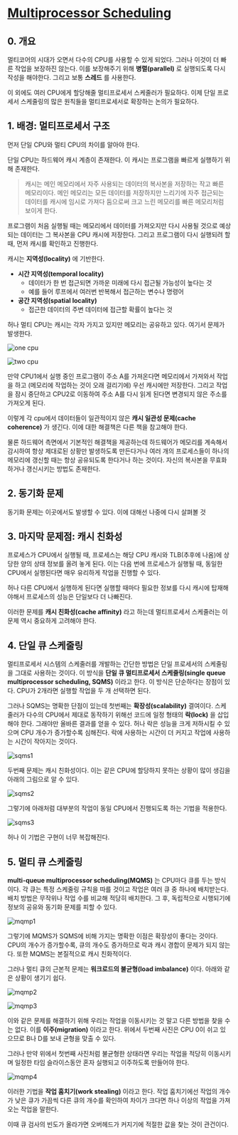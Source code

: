 # [Multiprocessor Scheduling](https://pages.cs.wisc.edu/~remzi/OSTEP/Korean/10-cpu-sched-multi.pdf)

## 0. 개요

멀티코어의 시대가 오면서 다수의 CPU를 사용할 수 있게 되었다. 그러나 이것이 더 빠른 작업을 보장하진 않는다. 이를 보장해주기 위해 **병렬(parallel)** 로 실행되도록 다시 작성을 해야한다. 그리고 보통 **스레드** 를 사용한다.

이 외에도 여러 CPU에게 할당해줄 멀티프로세서 스케줄러가 필요하다. 이제 단일 프로세서 스케줄링의 많은 원칙들을 멀티프로세서로 확장하는 논의가 필요하다.

## 1. 배경: 멀티프로세서 구조

먼저 단일 CPU와 멀티 CPU의 차이를 알아야 한다. 

단일 CPU는 하드웨어 캐시 계층이 존재한다. 이 캐시는 프로그램을 빠르게 실행하기 위해 존재한다.

> 캐시는 메인 메모리에서 자주 사용되는 데이터의 복사본을 저장하는 작고 빠른 메모리이다. 메인 메모리는 모든 데이터를 저장하지만 느리기에 자주 접근되는 데이터를 캐시에 임시로 가져다 둠으로써 크고 느린 메모리를 빠른 메모리처럼 보이게 한다.

프로그램이 처음 실행될 때는 메모리에서 데이터를 가져오지만 다시 사용될 것으로 예상되는 데이터는 그 복사본을 CPU 캐시에 저장한다. 그리고 프로그램이 다시 실행되려 할 때, 먼저 캐시를 확인하고 진행한다. 

캐시는 **지역성(locality)** 에 기반한다.

- **시간 지역성(temporal locality)**
	- 데이터가 한 번 접근되면 가까운 미래에 다시 접근될 가능성이 높다는 것
	- 예를 들어 루프에서 여러번 반복해서 접근하는 변수나 명령어
- **공간 지역성(spatial locality)**
	- 접근한 데이터의 주변 데이터에 접근할 확률이 높다는 것

허나 멀티 CPU는 캐시는 각자 가지고 있지만 메모리는 공유하고 있다. 여기서 문제가 발생한다.

![one cpu](img/one_cpu.png)

![two cpu](img/two_cpu.png)

만약 CPU1에서 실행 중인 프로그램이 주소 A를 가져온다면 메모리에서 가져와서 작업을 하고 (메모리에 작업하는 것이 오래 걸리기에) 우선 캐시에만 저장한다. 그리고 작업을 잠시 중단하고 CPU2로 이동하여 주소 A를 다시 읽게 된다면 변경되지 않은 주소를 가져오게 된다.

이렇게 각 cpu에서 데이터들이 일관적이지 않은 **캐시 일관성 문제(cache coherence)** 가 생긴다. 이에 대한 해결책은 다른 책을 참고해야 한다.

물론 하드웨어 측면에서 기본적인 해결책을 제공하는데 하드웨어가 메모리를 계속해서 감시하여 항상 제대로된 상황만 발생하도록 만든다거나 여러 개의 프로세스들이 하나의 메모리에 갱신할 때는 항상 공유되도록 한다거나 하는 것이다. 자신의 복사본을 무효화하거나 갱신시키는 방법도 존재한다.

## 2. 동기화 문제

동기화 문제는 이곳에서도 발생할 수 있다. 이에 대해선 나중에 다시 살펴볼 것

## 3. 마지막 문제점: 캐시 친화성

프로세스가 CPU에서 실행될 때, 프로세스는 해당 CPU 캐시와 TLB(추후에 나옴)에 상당한 양의 상태 정보를 올려 놓게 된다. 이는 다음 번에 프로세스가 실행될 때, 동일한 CPU에서 실행된다면 매우 유리하게 작업을 진행할 수 있다. 

허나 다른 CPU에서 실행하게 된다면 실행할 때마다 필요한 정보를 다시 캐시에 탑재해야해서 프로세스의 성능은 단일보다 더 나빠진다. 

이러한 문제를 **캐시 친화성(cache affinity)** 라고 하는데 멀티프로세서 스케줄러는 이 문제 역시 중요하게 고려해야 한다.

## 4. 단일 큐 스케줄링

멀티프로세서 시스템의 스케줄러를 개발하는 간단한 방법은 단일 프로세서의 스케줄링을 그대로 사용하는 것이다. 이 방식을 **단일 큐 멀티프로세서 스케줄링(single queue multiprocessor scheduling, SQMS)** 이라고 한다. 이 방식은 단순하다는 장점이 있다. CPU가 2개라면 실행할 작업을 두 개 선택하면 된다.

그러나 SQMS는 명확한 단점이 있는데 첫번째는 **확장성(scalability)** 결여이다. 스케줄러가 다수의 CPU에서 제대로 동작하기 위해선 코드에 일정 형태의 **락(lock)** 을 삽입해야 한다. 그래야만 올바른 결과를 얻을 수 있다. 허나 락은 성능을 크게 저하시킬 수 있으며 CPU 개수가 증가할수록 심해진다.  락에 사용하는 시간이 더 커지고 작업에 사용하는 시간이 작아지는 것이다. 

![sqms1](img/sqms1.png)

두번째 문제는 캐시 친화성이다. 이는 같은 CPU에 할당하지 못하는 상황이 많이 생김을 아래의 그림으로 알 수 있다. 

![sqms2](img/sqms2.png)

그렇기에 아래처럼 대부분의 작업이 동일 CPU에서 진행되도록 하는 기법을 적용한다. 

![sqms3](img/sqms3.png)

허나 이 기법은 구현이 너무 복잡해진다.

## 5. 멀티 큐 스케줄링

**multi-queue multiprocessor scheduling(MQMS)** 는 CPU마다 큐를 두는 방식이다. 각 큐는 특정 스케줄링 규칙을 따를 것이고 작업은 여러 큐 중 하나에 배치받는다. 배치 방법은 무작위나 작업 수를 비교해 적당히 배치한다. 그 후, 독립적으로 시행되기에 정보의 공유와 동기화 문제를 피할 수 있다. 

![mqmp1](img/mqmp1.png)

그렇기에 MQMS가 SQMS에 비해 가지는 명확한 이점은 확장성이 좋다는 것이다. CPU의 개수가 증가할수록, 큐의 개수도 증가하므로 락과 캐시 경합이 문제가 되지 않는다. 또한 MQMS는 본질적으로 캐시 친화적이다. 

그러나 멀티 큐의 근본적 문제는 **워크로드의 불균형(load imbalance)** 이다. 아래와 같은 상황이 생기기 쉽다.

![mqmp2](img/mqmp2.png)

![mqmp3](img/mqmp3.png)

이와 같은 문제를 해결하기 위해 우리는 작업을 이동시키는 것 말고 다른 방법을 찾을 수는 없다. 이를 **이주(migration)** 이라고 한다. 위에서 두번째 사진은 CPU 0이 쉬고 있으므로 B나 D를 보내 균형을 맞출 수 있다. 

그러나 만약 위에서 첫번째 사진처럼 불균형한 상태라면 우리는 작업을 적당히 이동시키며 일정한 타임 슬라이스동안 혼자 실행되고 이주하도록 만들어야 한다. 

![mqmp4](img/mqmp4.png)

이러한 기법을 **작업 훔치기(work stealing)** 이라고 한다.  작업 훔치기에선 작업의 개수가 낮은 큐가 가끔씩 다른 큐의 개수를 확인하여 차이가 크다면 하나 이상의 작업을 가져오는 작업을 말한다. 

이때 큐 검사의 빈도가 올라가면 오버헤드가 커지기에 적절한 값을 찾는 것이 관건이다.